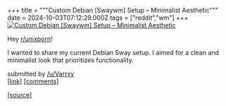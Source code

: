 +++
title = """Custom Debian [Swaywm] Setup – Minimalist Aesthetic"""
date = 2024-10-03T07:12:29.000Z
tags = ["reddit","wm"]
+++
[![Custom Debian [Swaywm] Setup – Minimalist Aesthetic](https://b.thumbs.redditmedia.com/nIkNlr41imq8ICyFAO8HH982XWOTIGoAur7SKi8lvUg.jpg "Custom Debian [Swaywm] Setup – Minimalist Aesthetic")](https://www.reddit.com/r/unixporn/comments/1fv21to/custom_debian_swaywm_setup_minimalist_aesthetic/)

Hey [r/unixporn](/r/unixporn)!

I wanted to share my current Debian Sway setup. I aimed for a clean and minimalist look that prioritizes functionality.

submitted by [/u/Varrxy](https://www.reddit.com/user/Varrxy)  
[\[link\]](https://www.reddit.com/gallery/1fv21to) [\[comments\]](https://www.reddit.com/r/unixporn/comments/1fv21to/custom_debian_swaywm_setup_minimalist_aesthetic/)

[[source]](https://www.reddit.com/r/unixporn/comments/1fv21to/custom_debian_swaywm_setup_minimalist_aesthetic/)
